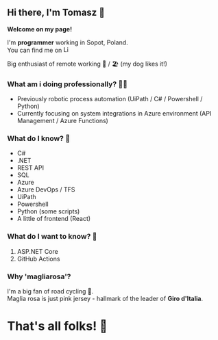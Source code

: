 ## Hi there, I'm Tomasz 👋

**Welcome on my page!**

I'm **programmer** working in Sopot, Poland.  
You can find me on <a href="https://www.linkedin.com/in/tomaszmakowski/"><img src="https://cdn-icons-png.flaticon.com/512/174/174857.png" alt="LinkedIn" width="15"/></a>

Big enthusiast of remote working 🏡 / 🏖️ (my dog likes it!)

### What am i doing professionally? 👷‍♂️
* Previously robotic process automation (UiPath / C# / Powershell / Python)
* Currently focusing on system integrations in Azure environment (API Management / Azure Functions)

### What do I know? 🧠
* C#
* .NET
* REST API
* SQL
* Azure
* Azure DevOps / TFS
* UiPath
* Powershell
* Python (some scripts)
* A little of frontend (React)


### What do I want to know? 📖
1. ASP.NET Core
2. GitHub Actions

### Why 'magliarosa'?
I'm a big fan of road cycling 🚴.  
Maglia rosa is just pink jersey - hallmark of the leader of **Giro d'Italia**.

# **That's all folks!** 🥕

<!--
**magliarosa/magliarosa** is a ✨ _special_ ✨ repository because its `README.md` (this file) appears on your GitHub profile.

Here are some ideas to get you started:

- 🔭 I’m currently working on ...
- 🌱 I’m currently learning ...
- 👯 I’m looking to collaborate on ...
- 🤔 I’m looking for help with ...
- 💬 Ask me about ...
- 📫 How to reach me: ...
- 😄 Pronouns: ...
- ⚡ Fun fact: ...
-->
